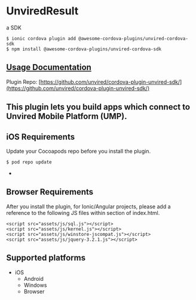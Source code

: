 # UnviredResult
a SDK

```
$ ionic cordova plugin add @awesome-cordova-plugins/unvired-cordova-sdk
$ npm install @awesome-cordova-plugins/unvired-cordova-sdk
```

## [Usage Documentation](https://danielsogl.gitbook.io/awesome-cordova-plugins/plugins/unvired-cordova-sdk/)

Plugin Repo: [https://github.com/unvired/cordova-plugin-unvired-sdk/](https://github.com/unvired/cordova-plugin-unvired-sdk/)

This plugin lets you build apps which connect to Unvired Mobile Platform (UMP).
-
iOS Requirements
-
Update your Cocoapods repo before you install the plugin.
```
$ pod repo update
```
-
Browser Requirements
-
After you install the plugin, for Ionic/Angular projects, please add a reference to the following JS files within <head></head> section of index.html.
```
<script src="assets/js/sql.js"></script>
<script src="assets/js/kernel.js"></script>
<script src="assets/js/winstore-jscompat.js"></script>
<script src="assets/js/jquery-3.2.1.js"></script>
```

## Supported platforms

- iOS
  - Android
  - Windows
  - Browser
  


